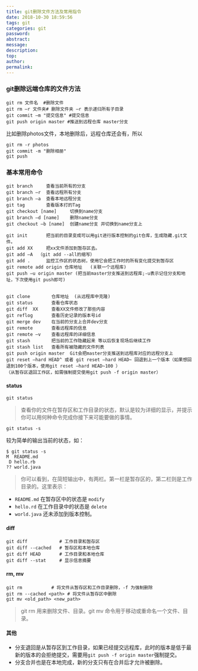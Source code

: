 ```yaml
---
title: git删除文件方法及常用指令
date: 2018-10-30 18:59:56
tags: git
categories: git
password:
abstract:
message:
description:
top:
author:
permalink:
---
```


### git删除远端仓库的文件方法
```
git rm 文件名  #删除文件
git rm –r 文件夹# 删除文件夹 –r 表示递归所有子目录
git commit –m "提交信息" #提交信息
git push origin master #推送到远程仓库 master分支
```
比如删除photos文件，本地删除后，远程仓库还会有，所以
```
git rm -r photos
git commit -m "删除相册"
git push
```
### 基本常用命令
```
git branch     查看当前所有的分支
git branch –r  查看远程所有分支
git branch –a  查看本地远程分支
git tag        查看版本打的Tag
git checkout [name]     切换到name分支
git branch –d [name]    删除name分支
git checkout –b [name]  创建name分支 并切换到name分支上

git init       把当前的目录变成可以用git进行版本控制的git仓库，生成隐藏.git文件。
git add XX     把xx文件添加到暂存区去。
git add –A  （git add --all的缩写）
git add .      监控工作区的状态树，使用它会把工作时的所有变化提交到暂存区
git remote add origin 仓库地址   (关联一个远程库)
git push –u origin master (把当前master分支推送到远程库;-u表示记住分支和地址，下次使用git push即可)


git clone        仓库地址  (从远程库中克隆)
git status       查看仓库状态
git diff  XX     查看XX文件修改了那些内容
git reflog       查看历史记录的版本号id
git merge dev    在当前的分支上合并dev分支
git remote       查看远程库的信息
git remote –v    查看远程库的详细信息
git stash        把当前的工作隐藏起来 等以后恢复现场后继续工作
git stash list   查看所有被隐藏的文件列表
git push origin master  Git会把master分支推送到远程库对应的远程分支上
git reset –hard HEAD^ 或者 git reset –hard HEAD~ 回退到上一个版本（如果想回退到100个版本，使用git reset –hard HEAD~100 ）
（从暂存区退回工作区，如需强制提交使用git push -f origin master）
```
#### status
```
git status
```
> 查看你的文件在暂存区和工作目录的状态，默认是较为详细的显示，并提示你可以用何种命令完成你接下来可能要做的事情。

```
git status -s
```
较为简单的输出当前的状态，如：
```
$ git status -s
M  README.md
 D hello.rb
?? world.java
```
> 你可以看到，在简短输出中，有两栏。第一栏是暂存区的，第二栏则是工作目录的。这里表示：
- `README.md` 在暂存区中的状态是 `modify`
- `hello.rd` 在工作目录中的状态是 `delete`
- `world.java` 还未添加到版本控制。

#### diff
```
git diff            # 工作目录和暂存区
git diff --cached   # 暂存区和本地仓库
git diff HEAD 	    # 工作目录和本地仓库
git diff --stat     # 显示信息摘要
```

#### rm, mv
```
git rm           # 将文件从暂存区和工作目录删除，-f 为强制删除
git rm --cached <path> # 将文件从暂存区中删除
git mv <old_path> <new_path>
```
> git rm 用来删除文件、目录。git mv 命令用于移动或重命名一个文件、目录。

#### 其他
- 分支退回是从暂存区到工作目录，如果已经提交远程库，此时的版本是低于最新的版本的会拒绝提交，需要用`git push -f origin master`强制提交。
- 分支合并也是在本地完成，新的分支只有在合并后才允许被删除。